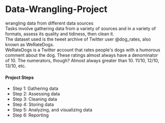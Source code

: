 # Data-Wrangling-Project
wrangling data from different data sources <br>
Tasks involve gathering data from a variety of sources and in a variety of formats, assess its quality and tidiness, then clean it.<br>
The dataset used is the tweet archive of Twitter user @dog_rates, also known as WeRateDogs. <br>
WeRateDogs is a Twitter account that rates people's dogs with a humorous comment about the dog. These ratings almost always have a denominator of 10. The numerators, though? Almost always greater than 10. 11/10, 12/10, 13/10, etc.
<h4> Project Steps</h4>
<ul>
<li> Step 1: Gathering data </li>

<li> Step 2: Assessing data </li>

<li> Step 3: Cleaning data </li>

<li> Step 4: Storing data </li>

<li> Step 5: Analyzing, and visualizing data</li>

<li> Step 6: Reporting </li>

</ul>
